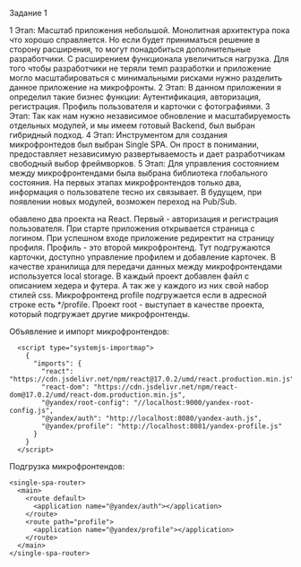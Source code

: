 Задание 1

1 Этап:
    Масштаб приложения небольшой. Монолитная архитектура пока что хорошо справляется. Но если будет приниматься решение в сторону расширения, то могут понадобиться дополнительные разработчики. С расширением функционала увеличиться нагрузка. Для того чтобы разработчики не теряли темп разработки и приложение могло масштабироваться с минимальными рисками нужно разделить данное приложение на микрофронты.
2 Этап:
    В данном приложении я определил такие бизнес функции:
        Аутентификация, авторизация, регистрация.
        Профиль пользователя и карточки с фотографиями.
3 Этап:
    Так как нам нужно независимое обновление и масштабируемость отдельных модулей, и мы имеем готовый Backend, был выбран гибридный подход.
4 Этап:
    Инструментом для создания микрофронтедов был выбран Single SPA. Он прост в понимании, предоставляет независимую развертываемость и дает разработчикам свободный выбор фреймворков.
5 Этап:
    Для управления состоянием между микрофронтендами была выбрана библиотека глобального состояния. На первых этапах микрофронтендов только два, информация о пользователе тесно их связывает. В будущем, при появлении новых модулей, возможен переход на Pub/Sub.

обавлено два проекта на React. Первый - авторизация и регистрация пользователя. При старте приложения открывается страница с логином. При успешном входе приложение редиректит на страницу профиля. Профиль - это второй микрофронтенд. Тут подгружаются карточки, доступно управление профилем и добавление карточек. В качестве хранилища для передачи данных между микрофронтендами используется local storage. В каждый проект добавлен файл с описанием хедера и футера. А так же у каждого из них свой набор стилей css. Микрофронтенд profile подгружается если в адресной строке есть */profile. Проект root - выступает в качестве проекта, который подгружает другие микрофронтенды.

Объявление и импорт микрофронтендов:
```
  <script type="systemjs-importmap">
    {
      "imports": {
        "react": "https://cdn.jsdelivr.net/npm/react@17.0.2/umd/react.production.min.js",
        "react-dom": "https://cdn.jsdelivr.net/npm/react-dom@17.0.2/umd/react-dom.production.min.js",
        "@yandex/root-config": "//localhost:9000/yandex-root-config.js",
        "@yandex/auth": "http://localhost:8080/yandex-auth.js",
        "@yandex/profile": "http://localhost:8081/yandex-profile.js"
      }
    }
  </script>
```

Подгрузка микрофронтендов:
```
<single-spa-router>
  <main>
    <route default>
      <application name="@yandex/auth"></application>
    </route>
    <route path="profile">
      <application name="@yandex/profile"></application>
    </route>
  </main>
</single-spa-router>
```